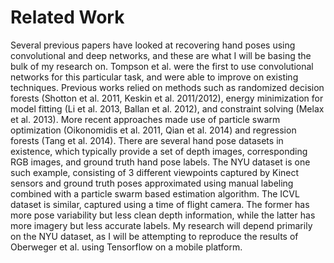 # Related Work

Several previous papers have looked at recovering hand poses using convolutional and deep networks, and these are what I will be basing the bulk of my research on. Tompson et al. were the first to use convolutional networks for this particular task, and were able to improve on existing techniques. Previous works relied on methods such as randomized decision forests (Shotton et al. 2011, Keskin et al. 2011/2012), energy minimization for model fitting (Li et al. 2013, Ballan et al. 2012), and constraint solving (Melax et al. 2013). More recent approaches made use of particle swarm optimization (Oikonomidis et al. 2011, Qian et al. 2014) and regression forests (Tang et al. 2014).
There are several hand pose datasets in existence, which typically provide a set of depth images, corresponding RGB images, and ground truth hand pose labels. The NYU dataset is one such example, consisting of 3 different viewpoints captured by Kinect sensors and ground truth poses approximated using manual labeling combined with a particle swarm based estimation algorithm. The ICVL dataset is similar, captured using a time of flight camera. The former has more pose variability but less clean depth information, while the latter has more imagery but less accurate labels. My research will depend primarily on the NYU dataset, as I will be attempting to reproduce the results of Oberweger et al. using Tensorflow on a mobile platform.
